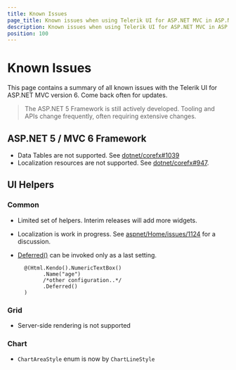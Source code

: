 ```yaml
---
title: Known Issues
page_title: Known issues when using Telerik UI for ASP.NET MVC in ASP.NET 5 and MVC 6
description: Known issues when using Telerik UI for ASP.NET MVC in ASP.NET 5 and MVC 6
position: 100
---
```


# Known Issues

This page contains a summary of all known issues with the Telerik UI for ASP.NET MVC version 6.
Come back often for updates.

> The ASP.NET 5 Framework is still actively developed. Tooling and APIs change frequently, often requiring extensive changes.

## ASP.NET 5 / MVC 6 Framework

- Data Tables are not supported. See [dotnet/corefx#1039](https://github.com/dotnet/corefx/issues/1039)
- Localization resources are not supported. See [dotnet/corefx#947](https://github.com/dotnet/corefx/issues/947).

## UI Helpers

### Common

- Limited set of helpers. Interim releases will add more widgets.
- Localization is work in progress. See [aspnet/Home/issues/1124](https://github.com/aspnet/Home/issues/1142) for a discussion.
- [Deferred()](/aspnet-mvc/fundamentals.html#deferred-initialization) can be invoked only as a last setting.

        @(Html.Kendo().NumericTextBox()
              .Name("age")
              /*other configuration..*/
              .Deferred()
        )


### Grid

- Server-side rendering is not supported

### Chart

- `ChartAreaStyle` enum is now by `ChartLineStyle`
